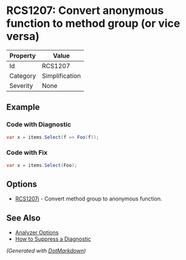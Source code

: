 # RCS1207: Convert anonymous function to method group \(or vice versa\)

| Property | Value          |
| -------- | -------------- |
| Id       | RCS1207        |
| Category | Simplification |
| Severity | None           |

## Example

### Code with Diagnostic

```csharp
var x = items.Select(f => Foo(f));
```

### Code with Fix

```csharp
var x = items.Select(Foo);
```

## Options

* [RCS1207i](RCS1207i.md) \- Convert method group to anonymous function\.

## See Also

* [Analyzer Options](../AnalyzerOptions.md)
* [How to Suppress a Diagnostic](../HowToConfigureAnalyzers.md#how-to-suppress-a-diagnostic)


*\(Generated with [DotMarkdown](http://github.com/JosefPihrt/DotMarkdown)\)*